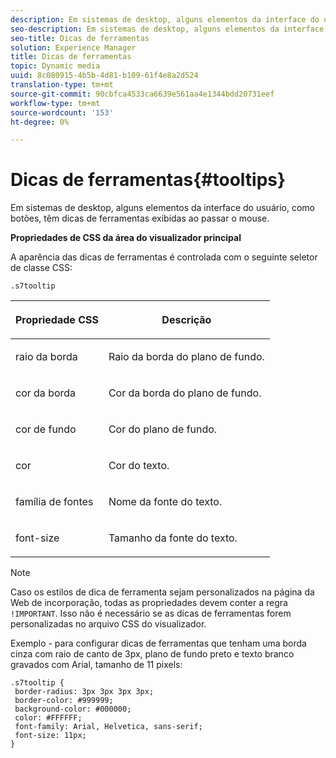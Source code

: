 ```yaml
---
description: Em sistemas de desktop, alguns elementos da interface do usuário, como botões, têm dicas de ferramentas exibidas ao passar o mouse.
seo-description: Em sistemas de desktop, alguns elementos da interface do usuário, como botões, têm dicas de ferramentas exibidas ao passar o mouse.
seo-title: Dicas de ferramentas
solution: Experience Manager
title: Dicas de ferramentas
topic: Dynamic media
uuid: 8c080915-4b5b-4d81-b109-61f4e8a2d524
translation-type: tm+mt
source-git-commit: 90cbfca4533ca6639e561aa4e1344bdd20731eef
workflow-type: tm+mt
source-wordcount: '153'
ht-degree: 0%

---
```



# Dicas de ferramentas{#tooltips}

Em sistemas de desktop, alguns elementos da interface do usuário, como botões, têm dicas de ferramentas exibidas ao passar o mouse.

<!--<a id="section_061E550C1C1D4DB2BD663A898895B38C"></a>-->

**Propriedades de CSS da área do visualizador principal**

A aparência das dicas de ferramentas é controlada com o seguinte seletor de classe CSS:

```
.s7tooltip
```

<table id="table_94EE3F5BBE4547C0B4943471CEE7EDE4"> 
 <thead> 
  <tr> 
   <th colname="col1" class="entry"> <p> Propriedade CSS </p> </th> 
   <th colname="col2" class="entry"> <p>Descrição </p> </th> 
  </tr> 
 </thead>
 <tbody> 
  <tr> 
   <td colname="col1"> <p> <span class="codeph"> raio da borda  </span> </p> </td> 
   <td colname="col2"> <p> Raio da borda do plano de fundo. </p> </td> 
  </tr> 
  <tr> 
   <td colname="col1"> <p> <span class="codeph"> cor da borda  </span> </p> </td> 
   <td colname="col2"> <p> Cor da borda do plano de fundo. </p> </td> 
  </tr> 
  <tr> 
   <td colname="col1"> <p> <span class="codeph"> cor de fundo  </span> </p> </td> 
   <td colname="col2"> <p> Cor do plano de fundo. </p> </td> 
  </tr> 
  <tr> 
   <td colname="col1"> <p> <span class="codeph"> cor  </span> </p> </td> 
   <td colname="col2"> <p>Cor do texto. </p> </td> 
  </tr> 
  <tr> 
   <td colname="col1"> <p> <span class="codeph"> família de fontes  </span> </p> </td> 
   <td colname="col2"> <p>Nome da fonte do texto. </p> </td> 
  </tr> 
  <tr> 
   <td colname="col1"> <p> <span class="codeph"> font-size  </span> </p> </td> 
   <td colname="col2"> <p>Tamanho da fonte do texto. </p> </td> 
  </tr> 
 </tbody> 
</table>

>[!NOTE]
>
>Caso os estilos de dica de ferramenta sejam personalizados na página da Web de incorporação, todas as propriedades devem conter a regra `!IMPORTANT`. Isso não é necessário se as dicas de ferramentas forem personalizadas no arquivo CSS do visualizador.

Exemplo - para configurar dicas de ferramentas que tenham uma borda cinza com raio de canto de 3px, plano de fundo preto e texto branco gravados com Arial, tamanho de 11 pixels:

```
.s7tooltip { 
 border-radius: 3px 3px 3px 3px; 
 border-color: #999999; 
 background-color: #000000; 
 color: #FFFFFF; 
 font-family: Arial, Helvetica, sans-serif; 
 font-size: 11px; 
}
```


